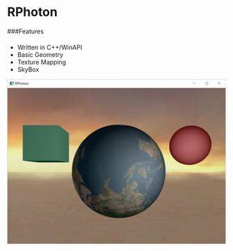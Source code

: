 # RPhoton

###Features
####
* Written in C++/WinAPI
* Basic Geometry
* Texture Mapping
* SkyBox

![](https://github.com/zjryan/RPhoton/blob/master/screenshot/rt.png)

